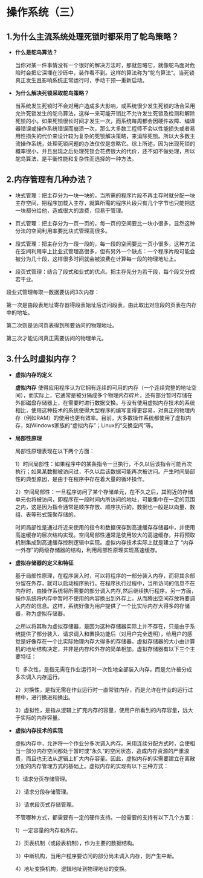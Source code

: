 # 操作系统（三）

## 1.为什么主流系统处理死锁时都采用了鸵鸟策略？

* **什么是鸵鸟算法？**

  当你对某一件事情没有一个很好的解决方法时，那就忽略它，就像鸵鸟面对危险时会把它深埋在沙砾中，装作看不到。这样的算法称为“鸵鸟算法“。当死锁真正发生且影响系统正常运行时，手动干预—重新启动。

* **为什么解决死锁采取鸵鸟策略？**

  当系统发生死锁时不会对用户造成多大影响，或系统很少发生死锁的场合采用允许死锁发生的鸵鸟算法，这样一来可能开销比不允许发生死锁及检测和解除死锁的小。如果死锁很长时间才发生一次，而系统每周都会因硬件故障、编译器错误或操作系统错误而崩溃一次，那么大多数工程师不会以性能损失或者易用性损失的代价来设计较为复杂的死锁解决策略，来消除死锁。所以大多数主流操作系统，处理死锁问题的办法仅仅是忽略它。综上所述，因为出现死锁的概率很小，并且出现之后处理死锁会花费很大的代价，还不如不做处理，所以鸵鸟算法，是平衡性能和复杂性而选择的一种方法。

## 2.内存管理有几种办法？

*  块式管理：把主存分为一块一块的，当所需的程序片段不再主存时就分配一块主存空间，把程序加载入主存，就算所需的程序片段只有几个字节也只能把这一块都分给他，造成很大的浪费，但易于管理。

*  页式管理：把主存分为一页一页的，每一页的空间要比一块小很多，显然这种分法的空间利用率要比块式管理高很多。

*  段式管理：把主存分为一段一段的，每一段的空间要比一页小很多，这种方法在空间利用率上比业式管理高很多，但有另外一个缺点：一个程序片段可能会被分为几十段，这样很多时间就会被浪费在计算每一段的物理地址上。

*  段页式管理：结合了段式和业式的优点。把主存先分为若干段，每个段又分成若干业。

段业式管理每取一数据要访问3次内存：

第一次是由段表地址寄存器得段表始址后访问段表，由此取出对应段的页表在内存中的地址。

第二次则是访问页表得到所要访问的物理地址。

第三次才能访问真正需要访问的物理单元。

## 3.什么时虚拟内存？

* **虚拟内存的定义**

  **虚拟内存** 使得应用程序认为它拥有连续的可用的内存（一个连续完整的地址空间），而实际上，它通常是被分隔成多个物理内存碎片，还有部分暂时存储在外部磁盘存储器上，在需要时进行数据交换。与没有使用虚拟内存技术的系统相比，使用这种技术的系统使得大型程序的编写变得更容易，对真正的物理内存（例如RAM）的使用也更有效率。目前，大多数操作系统都使用了虚拟内存，如Windows家族的“虚拟内存”；Linux的“交换空间”等。

* **局部性原理**

  局部性原理表现在以下两个方面： 

  1）时间局部性：如果程序中的某条指令一旦执行，不久以后该指令可能再次执行；如果某数据被访问过，不久以后该数据可能再次被访问。产生时间局部性的典型原因，是由于在程序中存在着大量的循环操作。 

  2）空间局部性：一旦程序访问了某个存储单元，在不久之后，其附近的存储单元也将被访问，即程序在一段时间内所访问的地址，可能集中在一定的范围之内，这是因为指令通常是顺序存放、顺序执行的，数据也一般是以向量、数组、表等形式簇聚存储的。 

  

  时间局部性是通过将近来使用的指令和数据保存到高速缓存存储器中，并使用高速缓存的层次结构实现。空间局部性通常是使用较大的高速缓存，并将预取机制集成到高速缓存控制逻辑中实现。虚拟内存技术实际上就是建立了 “内存一外存”的两级存储器的结构，利用局部性原理实现髙速缓存。


* **虚拟存储器的定义和特征**

  基于局部性原理，在程序装入时，可以将程序的一部分装入内存，而将其余部分留在外存，就可以启动程序执行。在程序执行过程中，当所访问的信息不在内存时，由操作系统将所需要的部分调入内存,然后继续执行程序。另一方面，操作系统将内存中暂时不使用的内容换出到外存上，从而腾出空间存放将要调入内存的信息。这样，系统好像为用户提供了一个比实际内存大得多的存储器，称为虚拟存储器。 

  

  之所以将其称为虚拟存储器，是因为这种存储器实际上并不存在，只是由于系统提供了部分装入、请求调入和置换功能后（对用户完全透明），给用户的感觉是好像存在一个比实际物理内存大得多的存储器。虚拟存储器的大小由计算机的地址结构决定，并非是内存和外存的简单相加。虚拟存储器有以下三个主要特征： 

  1）多次性，是指无需在作业运行时一次性地全部装入内存，而是允许被分成多次调入内存运行。 

  2）对换性，是指无需在作业运行时一直常驻内存，而是允许在作业的运行过程中，进行换进和换出。 

  3）虚拟性，是指从逻辑上扩充内存的容量，使用户所看到的内存容量，远大于实际的内存容量。

* **虚拟内存技术的实现**

  虚拟内存中，允许将一个作业分多次调入内存。釆用连续分配方式时，会使相当一部分内存空间都处于暂时或“永久”的空闲状态，造成内存资源的严重浪费，而且也无法从逻辑上扩大内存容量。因此，虚拟内存的实需要建立在离散分配的内存管理方式的基础上。虚拟内存的实现有以下三种方式： 

  1）请求分页存储管理。 

  2）请求分段存储管理。 

  3）请求段页式存储管理。 

  

  不管哪种方式，都需要有一定的硬件支持。一般需要的支持有以下几个方面： 

  1）一定容量的内存和外存。 

  2）页表机制（或段表机制），作为主要的数据结构。 

  3）中断机构，当用户程序要访问的部分尚未调入内存，则产生中断。 

  4）地址变换机构，逻辑地址到物理地址的变换。